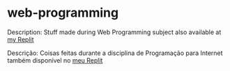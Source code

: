 # web-programming
 Description: Stuff made during Web Programming subject also available at [my Replit](https://replit.com/@EduardoAquino1)
 
 Descrição: Coisas feitas durante a disciplina de Programação para Internet também disponível no [meu Replit](https://replit.com/@EduardoAquino1)

